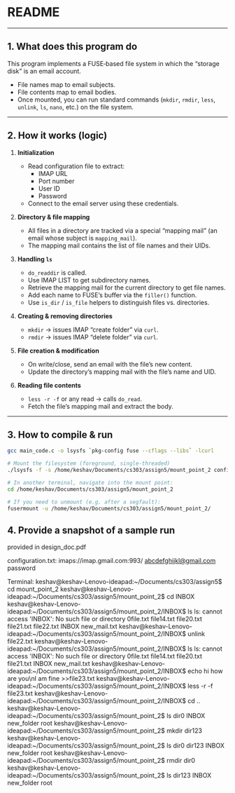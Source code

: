 # README

---

## 1. What does this program do

This program implements a FUSE‑based file system in which the “storage disk” is an email account.  
- File names map to email subjects.  
- File contents map to email bodies.  
- Once mounted, you can run standard commands (`mkdir`, `rmdir`, `less`, `unlink`, `ls`, `nano`, etc.) on the file system.

---

## 2. How it works (logic)

1. **Initialization**  
   - Read configuration file to extract:
     - IMAP URL
     - Port number
     - User ID
     - Password  
   - Connect to the email server using these credentials.

2. **Directory & file mapping**  
   - All files in a directory are tracked via a special “mapping mail” (an email whose subject is `mapping_mail`).  
   - The mapping mail contains the list of file names and their UIDs.

3. **Handling `ls`**  
   - `do_readdir` is called.  
   - Use IMAP LIST to get subdirectory names.  
   - Retrieve the mapping mail for the current directory to get file names.  
   - Add each name to FUSE’s buffer via the `filler()` function.  
   - Use `is_dir` / `is_file` helpers to distinguish files vs. directories.

4. **Creating & removing directories**  
   - `mkdir` → issues IMAP “create folder” via `curl`.  
   - `rmdir` → issues IMAP “delete folder” via `curl`.

5. **File creation & modification**  
   - On write/close, send an email with the file’s new content.  
   - Update the directory’s mapping mail with the file’s name and UID.

6. **Reading file contents**  
   - `less -r -f` or any read → calls `do_read`.  
   - Fetch the file’s mapping mail and extract the body.

---

## 3. How to compile & run

```bash
gcc main_code.c -o lsysfs `pkg-config fuse --cflags --libs` -lcurl

# Mount the filesystem (foreground, single‐threaded)
./lsysfs -f -s /home/keshav/Documents/cs303/assign5/mount_point_2 configuration.txt

# In another terminal, navigate into the mount point:
cd /home/keshav/Documents/cs303/assign5/mount_point_2

# If you need to unmount (e.g. after a segfault):
fusermount -u /home/keshav/Documents/cs303/assign5/mount_point_2/
```

## 4. Provide a snapshot of a sample run
provided in design_doc.pdf

configuration.txt:
imaps://imap.gmail.com:993/
abcdefghijkl@gmail.com
password


Terminal:
keshav@keshav-Lenovo-ideapad:~/Documents/cs303/assign5$ cd mount_point_2
keshav@keshav-Lenovo-ideapad:~/Documents/cs303/assign5/mount_point_2$ cd INBOX
keshav@keshav-Lenovo-ideapad:~/Documents/cs303/assign5/mount_point_2/INBOX$ ls
ls: cannot access 'INBOX': No such file or directory
0file.txt  file14.txt  file20.txt  file21.txt  file22.txt  INBOX  new_mail.txt
keshav@keshav-Lenovo-ideapad:~/Documents/cs303/assign5/mount_point_2/INBOX$ unlink file22.txt
keshav@keshav-Lenovo-ideapad:~/Documents/cs303/assign5/mount_point_2/INBOX$ ls
ls: cannot access 'INBOX': No such file or directory
0file.txt  file14.txt  file20.txt  file21.txt  INBOX  new_mail.txt
keshav@keshav-Lenovo-ideapad:~/Documents/cs303/assign5/mount_point_2/INBOX$ echo hi how are you\nI am fine >>file23.txt
keshav@keshav-Lenovo-ideapad:~/Documents/cs303/assign5/mount_point_2/INBOX$ less -r -f file23.txt
keshav@keshav-Lenovo-ideapad:~/Documents/cs303/assign5/mount_point_2/INBOX$ cd ..
keshav@keshav-Lenovo-ideapad:~/Documents/cs303/assign5/mount_point_2$ ls
dir0  INBOX  new_folder  root
keshav@keshav-Lenovo-ideapad:~/Documents/cs303/assign5/mount_point_2$ mkdir dir123
keshav@keshav-Lenovo-ideapad:~/Documents/cs303/assign5/mount_point_2$ ls
dir0  dir123  INBOX  new_folder  root
keshav@keshav-Lenovo-ideapad:~/Documents/cs303/assign5/mount_point_2$ rmdir dir0
keshav@keshav-Lenovo-ideapad:~/Documents/cs303/assign5/mount_point_2$ ls
dir123  INBOX  new_folder  root
